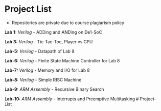 # Project List
* Repositories are private due to course plagiarism policy

**Lab 1:** *Verilog* - ADDing and ANDing on De1-SoC

**Lab 3:** *Verilog* - Tic-Tac-Toe, Player vs CPU

**Lab-5:** *Verilog* - Datapath of Lab 8

**Lab-6:** *Verilog* - Finite State Machine Controller for Lab 8

**Lab-7:** *Verilog* - Memory and I/O for Lab 8

**Lab-8:** *Verilog* - Simple RISC Machine

**Lab-9:** *ARM Assembly* - Recursive Binary Search

**Lab-10:** *ARM Assembly* - Interrupts and Preemptive Multitasking
#   P r o j e c t - L i s t  
 